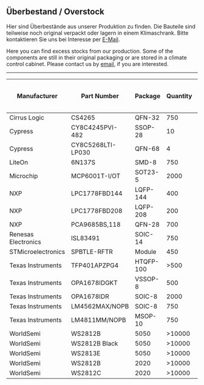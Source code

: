 ## Überbestand / Overstock

Hier sind Überbestände aus unserer Produktion zu finden. 
Die Bauteile sind teilweise noch original verpackt oder lagern in einem Klimaschrank.
Bitte kontaktieren Sie uns bei Interesse per [E-Mail](https://shop.watterott.com/Kontakt).

Here you can find excess stocks from our production.
Some of the components are still in their original packaging or are stored in a climate control cabinet. 
Please contact us by [email](https://shop.watterott.com/Contact), if you are interested.

---
Manufacturer        | Part Number         | Package   | Quantity |Year of Date-Code or Purchase
------------------- | ------------------- | --------- | -------- | ----------------------------
Cirrus Logic        | CS4265              | QFN-32    |    750   | 2020
Cypress             | CY8C4245PVI-482     | SSOP-28   |     10   | 2017
Cypress             | CY8C5268LTI-LP030   | QFN-68    |      4   | 2017
LiteOn              | 6N137S              | SMD-8     |    750   | 2020
Microchip           | MCP6001T-I/OT       | SOT23-5   |   2000   | 2020
NXP                 | LPC1778FBD144       | LQFP-144  |    400   | 2020
NXP                 | LPC1778FBD208       | LQFP-208  |    200   | 2020
NXP                 | PCA9685BS,118       | QFN-28    |    700   | 2020
Renesas Electronics | ISL83491            | SOIC-14   |    750   | 2020
STMicroelectronics  | SPBTLE-RFTR         | Module    |    450   | 2017
Texas Instruments   | TFP401APZPG4        | HTQFP-100 |   >500   | 
Texas Instruments   | OPA1678IDGKT        | VSSOP-8   |    500   | 2020
Texas Instruments   | OPA1678IDR          | SOIC-8    |   2000   | 2020
Texas Instruments   | LM4562MAX/NOPB      | SOIC-8    |    750   | 2020
Texas Instruments   | LM4811MM/NOPB       | MSOP-10   |    750   | 2020
WorldSemi           | WS2812B             | 5050      |  >10000  | 2020
WorldSemi           | WS2812B Black       | 5050      |  >10000  | 2020
WorldSemi           | WS2813E             | 5050      |  >10000  | 2020
WorldSemi           | WS2812B             | 2020      |  >10000  | 2020
WorldSemi           | WS2812C             | 2020      |  >10000  | 2020

